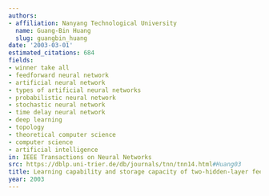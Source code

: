 ```yaml
---
authors:
- affiliation: Nanyang Technological University
  name: Guang-Bin Huang
  slug: guangbin_huang
date: '2003-03-01'
estimated_citations: 684
fields:
- winner take all
- feedforward neural network
- artificial neural network
- types of artificial neural networks
- probabilistic neural network
- stochastic neural network
- time delay neural network
- deep learning
- topology
- theoretical computer science
- computer science
- artificial intelligence
in: IEEE Transactions on Neural Networks
src: https://dblp.uni-trier.de/db/journals/tnn/tnn14.html#Huang03
title: Learning capability and storage capacity of two-hidden-layer feedforward networks
year: 2003
---
```

